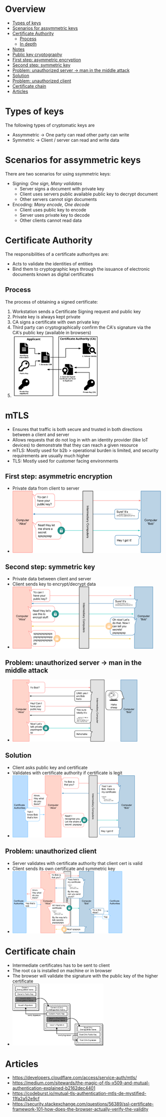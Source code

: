 # Overview <!-- omit in toc -->
- [Types of keys](#types-of-keys)
- [Scenarios for assymmetric keys](#scenarios-for-assymmetric-keys)
- [Certificate Authority](#certificate-authority)
  - [Process](#process)
  - [In depth](#in-depth)
- [Notes](#notes)
- [Public key cryptography](#public-key-cryptography)
- [First step: asymmetric encryption](#first-step-asymmetric-encryption)
- [Second step: symmetric key](#second-step-symmetric-key)
- [Problem: unauthorized server -> man in the middle attack](#problem-unauthorized-server---man-in-the-middle-attack)
- [Solution](#solution)
- [Problem: unauthorized client](#problem-unauthorized-client)
- [Certificate chain](#certificate-chain)
- [Articles](#articles)

# Types of keys
The following types of cryptomatic keys are
- Assymmetric -> One party can read other party can write
- Symmetric -> Client / server can read and write data

# Scenarios for assymmetric keys
There are two scenarios for using ssymmetric keys:
- Signing: *One sign, Many validates*
  - Server signs a document with private key
  - Client uses servers public available public key to decrypt document
  - Other servers cannot sign documents
- Encoding: *Many encode, One decode*
  - Client uses public key to encode
  - Server uses private key to decode
  - Other clients cannot read data

# Certificate Authority
The responsibilities of a certificate authorityes are:
- Acts to validate the identities of entities
- Bind them to cryptographic keys through the issuance of electronic documents known as digital certificates

## Process
The process of obtaining a signed certificate:
1. Workstation sends a Certificate Signing request and public key
1. Private key is always kept private
1. CA signs a certificate with own private key
1. Third party can cryptographically confirm the CA's signature via the CA's public key (available in browsers)
1. <img height=200 src="../images/7a76d6af0ac8410d2e63e46f2bcaafcd8eed865e8bce531c81869469b83d6cdd.png"/>

# mTLS
- Ensures that traffic is both secure and trusted in both directions between a client and server
- Allows requests that do not log in with an identity provider (like IoT devices) to demonstrate that they can reach a given resource
- mTLS: Mostly used for b2b > operational burden is limited, and security requirements are usually much higher
- TLS: Mostly used for customer facing environments

## First step: asymmetric encryption 
- Private data from client to server
- <img height=200 src="../images/15c07fcc1dfb3b947221cf8f7367fea58a8cd71685929b3dff9c5f5e819e4342.png"/>

## Second step: symmetric key
- Private data between client and server
- Client sends key to encrypt/decrypt data
- <img height=200 src="../images/c7f7c12b57ef79c6d6db7d4ea5b2197df9986552a6688f87dbc82f5c9c193bbe.png"/>

## Problem: unauthorized server -> man in the middle attack
- <img height=200 src="../images/15f3c7537d9100931814c29a03b53844674649adf32af1435f044360a1135e59.png"/>

## Solution
- Client asks public key and certificate
- Validates with certificate authority if certificate is legit
- <img height=200 src="../images/87447412bbf3edbaf91505dd8a0b9cb03f94fdf07f34de9af03a0930a490aa4f.png"/>

## Problem: unauthorized client
- Server validates with certificate authority that client cert is valid
- Client sends its own certificate and symmetric key
- <img height=200 src="../images/ef5b5fdb0ef9c8d237b8cd418697ad185132d8383dac191f312956efb9a45d53.png"/>

# Certificate chain
- Intermediate certificates has to be sent to client
- The root ca is installed on machine or in browser
- The browser will validate the signature with the public key of the higher certificate
- <img height=200 src="../images/f3771aeaf10f0448db112ecb5081971feee3dec73ae89ab16af696896f9ea3c3.png"/>

# Articles
- https://developers.cloudflare.com/access/service-auth/mtls/
- https://medium.com/sitewards/the-magic-of-tls-x509-and-mutual-authentication-explained-b2162dec4401
- https://codeburst.io/mutual-tls-authentication-mtls-de-mystified-11fa2a52e9cf
- https://security.stackexchange.com/questions/56389/ssl-certificate-framework-101-how-does-the-browser-actually-verify-the-validity
